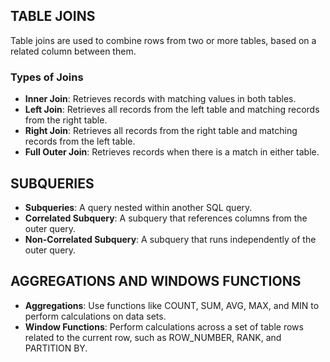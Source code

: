 ## TABLE JOINS

Table joins are used to combine rows from two or more tables, based on a related column between them.

### Types of Joins

- **Inner Join**: Retrieves records with matching values in both tables.
- **Left Join**: Retrieves all records from the left table and matching records from the right table.
- **Right Join**: Retrieves all records from the right table and matching records from the left table.
- **Full Outer Join**: Retrieves records when there is a match in either table.



## SUBQUERIES
- **Subqueries**: A query nested within another SQL query.
- **Correlated Subquery**: A subquery that references columns from the outer query.
- **Non-Correlated Subquery**: A subquery that runs independently of the outer query.

## AGGREGATIONS AND WINDOWS FUNCTIONS
- **Aggregations**: Use functions like COUNT, SUM, AVG, MAX, and MIN to perform calculations on data sets.
- **Window Functions**: Perform calculations across a set of table rows related to the current row, such as ROW_NUMBER, RANK, and PARTITION BY.